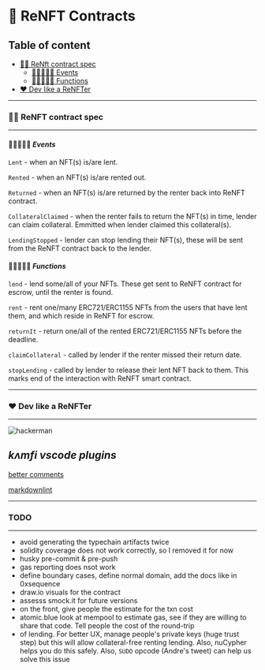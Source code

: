 # 🥂 **ReNFT Contracts**

## **Table of content**

- [🤏🏻 ReNft contract spec](#🤏🏻-renft-contract-spec)
  - [🤏🏻👨🏻‍💻 Events](#🤏🏻👨🏻‍💻-events)
  - [🤏🏻👩🏽‍✈️ Functions](#🤏🏻👩🏽‍✈️-functions)
- [❤ Dev like a ReNFTer](#❤-dev-like-a-renfter)

---

### 🤏🏻 **ReNFT contract spec**

---

#### 🤏🏻👨🏻‍💻 **_Events_**

`Lent` - when an NFT(s) is/are lent.

`Rented` - when an NFT(s) is/are rented out.

`Returned` - when an NFT(s) is/are returned by the renter back into ReNFT contract.

`CollateralClaimed` - when the renter fails to return the NFT(s) in time, lender can claim collateral. Emmitted when lender claimed this collateral(s).

`LendingStopped` - lender can stop lending their NFT(s), these will be sent from the ReNFT contract back to the lender.

#### 🤏🏻👩🏽‍✈️ **_Functions_**

`lend` - lend some/all of your NFTs. These get sent to ReNFT contract for escrow, until the renter is found.

`rent` - rent one/many ERC721/ERC1155 NFTs from the users that have lent them, and which reside in ReNFT for escrow.

`returnIt` - return one/all of the rented ERC721/ERC1155 NFTs before the deadline.

`claimCollateral` - called by lender if the renter missed their return date.

`stopLending` - called by lender to release their lent NFT back to them. This marks end of the interaction with ReNFT smart contract.

---

### **❤ Dev like a ReNFTer**

---

![hackerman](https://external-preview.redd.it/4lnFFyQJ8ZuV11zAkHW9q3VUfPHS-KL29kb76c0RM2s.jpg?auto=webp&s=20de54cd38fe99d817d283f802053c16f08e4ad9)

## _kʌmfi vscode plugins_

[better comments](https://marketplace.visualstudio.com/items?itemName=aaron-bond.better-comments)

[markdownlint](https://marketplace.visualstudio.com/items?itemName=DavidAnson.vscode-markdownlint)

---

### TODO

---

- avoid generating the typechain artifacts twice
- solidity coverage does not work correctly, so I removed it for now
- husky pre-commit & pre-push
- gas reporting does nsot work
- define boundary cases, define normal domain, add the docs like in 0xsequence
- draw.io visuals for the contract
- assesss smock.it for future versions
- on the front, give people the estimate for the txn cost
- atomic.blue look at mempool to estimate gas, see if they are willing to share that code. Tell people the cost of the round-trip
- of lending. For better UX, manage people's private keys (huge trust step) but this will allow collateral-free renting lending. Also, nuCypher helps you do this safely. Also, `SUDO` opcode (Andre's tweet) can help us solve this issue
